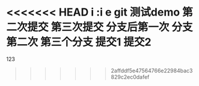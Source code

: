 <<<<<<< HEAD
i
:i
e
git 测试demo
第二次提交
第三次提交
分支后第一次
分支第二次
第三个分支
提交1
提交2
=======
123
>>>>>>> 2affddf5e47564766e22984bac3829c2ec0dafef
